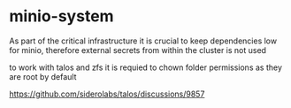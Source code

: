 # minio-system

As part of the critical infrastructure it is crucial to keep dependencies low for minio, therefore external secrets from within the cluster is not used

to work with talos and zfs it is requied to chown folder permissions as they are root by default

<https://github.com/siderolabs/talos/discussions/9857>
